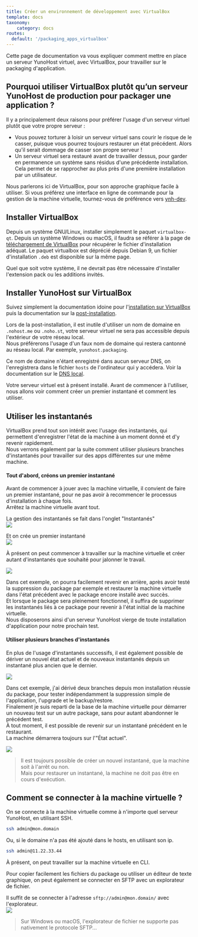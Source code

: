```yaml
---
title: Créer un environnement de développement avec VirtualBox
template: docs
taxonomy:
    category: docs
routes:
  default: '/packaging_apps_virtualbox'
---
```


Cette page de documentation va vous expliquer comment mettre en place un serveur YunoHost virtuel, avec VirtualBox, pour travailler sur le packaging d'application.

## Pourquoi utiliser VirtualBox plutôt qu’un serveur YunoHost de production pour packager une application ?

Il y a principalement deux raisons pour préférer l'usage d'un serveur virtuel plutôt que votre propre serveur :

- Vous pouvez torturer à loisir un serveur virtuel sans courir le risque de le casser, puisque vous pourrez toujours restaurer un état précédent. Alors qu'il serait dommage de casser son propre serveur !
- Un serveur virtuel sera restauré avant de travailler dessus, pour garder en permanence un système sans résidus d'une précédente installation. Cela permet de se rapprocher au plus près d'une première installation par un utilisateur.

Nous parlerons ici de VirtualBox, pour son approche graphique facile à utiliser. Si vous préférez une interface en ligne de commande pour la gestion de la machine virtuelle, tournez-vous de préférence vers [ynh-dev](/dev).

## Installer VirtualBox

Depuis un système GNU/Linux, installer simplement le paquet `virtualbox-qt`.
Depuis un système Windows ou macOS, il faudra se référer à la page de [téléchargement de VirtualBox](https://www.virtualbox.org/wiki/Downloads) pour récupérer le fichier d'installation adéquat. Le paquet virtualbox est déprécié depuis Debian 9, un fichier d'installation `.deb` est disponible sur la même page.

Quel que soit votre système, il ne devrait pas être nécessaire d'installer l'extension pack ou les additions invités.

## Installer YunoHost sur VirtualBox

Suivez simplement la documentation idoine pour l'[installation sur VirtualBox](/install_on_virtualbox) puis la documentation sur la [post-installation](/postinstall).

Lors de la post-installation, il est inutile d'utiliser un nom de domaine en `.nohost.me` ou `.noho.st`, votre serveur virtuel ne sera pas accessible depuis l'extérieur de votre réseau local.  
Nous préférerons l'usage d'un faux nom de domaine qui restera cantonné au réseau local. Par exemple, `yunohost.packaging`.

Ce nom de domaine n'étant enregistré dans aucun serveur DNS, on l'enregistrera dans le fichier `hosts` de l'ordinateur qui y accédera. Voir la documentation sur le [DNS local](/dns_local_network).

Votre serveur virtuel est à présent installé. Avant de commencer à l'utiliser, nous allons voir comment créer un premier instantané et comment les utiliser.

## Utiliser les instantanés

VirtualBox prend tout son intérêt avec l'usage des instantanés, qui permettent d'enregistrer l'état de la machine à un moment donné et d'y revenir rapidement.  
Nous verrons également par la suite comment utiliser plusieurs branches d'instantanés pour travailler sur des apps différentes sur une même machine.

#### Tout d'abord, créons un premier instantané

Avant de commencer à jouer avec la machine virtuelle, il convient de faire un premier instantané, pour ne pas avoir à recommencer le processus d'installation à chaque fois.  
Arrêtez la machine virtuelle avant tout.

La gestion des instantanés se fait dans l'onglet "Instantanés"  
![](image://virtualbox_packaging1-fr.jpg)

Et on crée un premier instantané  
![](image://virtualbox_packaging2-fr.jpg)

À présent on peut commencer à travailler sur la machine virtuelle et créer autant d'instantanés que souhaité pour jalonner le travail.

![](image://virtualbox_packaging3-fr.jpg)

Dans cet exemple, on pourra facilement revenir en arrière, après avoir testé la suppression du package par exemple et restaurer la machine virtuelle dans l'état précédent avec le package encore installé avec succès.  
Et lorsque le package sera pleinement fonctionnel, il suffira de supprimer les instantanés liés à ce package pour revenir à l'état initial de la machine virtuelle.  
Nous disposerons ainsi d'un serveur YunoHost vierge de toute installation d'application pour notre prochain test.

#### Utiliser plusieurs branches d'instantanés

En plus de l'usage d'instantanés successifs, il est également possible de dériver un nouvel état actuel et de nouveaux instantanés depuis un instantané plus ancien que le dernier.

![](image://virtualbox_packaging4-fr.jpg)

Dans cet exemple, j'ai dérivé deux branches depuis mon installation réussie du package, pour tester indépendamment la suppression simple de l'application, l'upgrade et le backup/restore.  
Finalement je suis reparti de la base de la machine virtuelle pour démarrer un nouveau test sur un autre package, sans pour autant abandonner le précédent test.  
À tout moment, il est possible de revenir sur un instantané précédent en le restaurant.  
La machine démarrera toujours sur l'"État actuel".

![](image://virtualbox_packaging5-fr.jpg)

> Il est toujours possible de créer un nouvel instantané, que la machine soit à l'arrêt ou non.  
Mais pour restaurer un instantané, la machine ne doit pas être en cours d'exécution.

## Comment se connecter à la machine virtuelle ?

On se connecte à la machine virtuelle comme à n'importe quel serveur YunoHost, en utilisant SSH.

```bash
ssh admin@mon.domain
```

Ou, si le domaine n'a pas été ajouté dans le hosts, en utilisant son ip.

```bash
ssh admin@11.22.33.44
```

À présent, on peut travailler sur la machine virtuelle en CLI.

Pour copier facilement les fichiers du package ou utiliser un éditeur de texte graphique, on peut également se connecter en SFTP avec un explorateur de fichier.

Il suffit de se connecter à l'adresse `sftp://admin@mon.domain/` avec l'explorateur.  
![](image://virtualbox_packaging6.jpg)

> Sur Windows ou macOS, l'explorateur de fichier ne supporte pas nativement le protocole SFTP...
